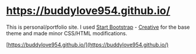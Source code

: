 # https://buddylove954.github.io/

This is personal/portfolio site. I used [Start Bootstrap](http://startbootstrap.com/) - [Creative](http://startbootstrap.com/template-overviews/creative/) for the base theme and made minor CSS/HTML modifications.


[https://buddylove954.github.io/](https://buddylove954.github.io/)

